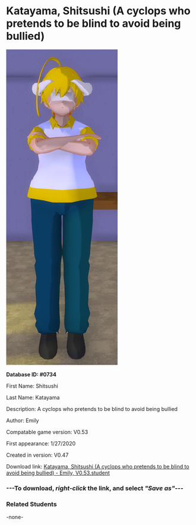 # Katayama, Shitsushi (A cyclops who pretends to be blind to avoid being bullied)

<img src="../../Files/Images/Katayama, Shitsushi (A cyclops who pretends to be blind to avoid being bullied).png" title="Katayama, Shitsushi (A cyclops who pretends to be blind to avoid being bullied) - Emily, V0.53">

**Database ID: #0734**

First Name: Shitsushi

Last Name: Katayama

Description: A cyclops who pretends to be blind to avoid being bullied

Author: Emily

Compatable game version: V0.53

First appearance: 1/27/2020

Created in version: V0.47

Download link: <a href="https://raw.githubusercontent.com/Arbiter1223/Daigaku-Gurashi-Custom-Students/master/Files/Student%20Files/Katayama%2C%20Shitsushi%20(A%20cyclops%20who%20pretends%20to%20be%20blind%20to%20avoid%20being%20bullied)%20-%20Emily%2C%20V0.53.student">Katayama, Shitsushi (A cyclops who pretends to be blind to avoid being bullied) - Emily, V0.53.student</a>

### ---**To download, _right-click_ the link, and select _"Save as"_**---

### Related Students

-none-
